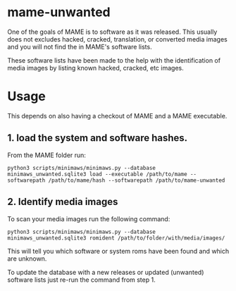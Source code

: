 # mame-unwanted

One of the goals of MAME is to software as it was released. This usually does
not excludes hacked, cracked, translation, or converted media images and you
will not find the in MAME's software lists.

These software lists have been made to the help with the identification of
media images by listing known hacked, cracked, etc images.

# Usage

This depends on also having a checkout of MAME and a MAME executable.

## 1. load the system and software hashes.
From the MAME folder run:
```
python3 scripts/minimaws/minimaws.py --database minimaws_unwanted.sqlite3 load --executable /path/to/mame --softwarepath /path/to/mame/hash --softwarepath /path/to/mame-unwanted
```

## 2. Identify media images

To scan your media images run the following command:
```
python3 scripts/minimaws/minimaws.py --database minimaws_unwanted.sqlite3 romident /path/to/folder/with/media/images/
```
This will tell you which software or system roms have been found and which are unknown.

To update the database with a new releases or updated (unwanted) software lists just re-run the command from step 1.
